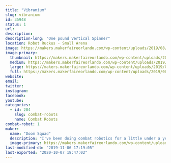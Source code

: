 ```yaml
---
title: "Vibranium"
slug: vibranium
id: 35948
status: 1
url: 
description:
description-long: "One pound Vertical Spinner"
location: Robot Ruckus - Small Arena
image: https://makers.makerfaireorlando.com/wp-content/uploads/2019/08/vibranium-purple-square-1-1024x768.jpg
image-primary:
  thumbnail: https://makers.makerfaireorlando.com/wp-content/uploads/2019/08/vibranium-purple-square-1-150x150.jpg
  medium: https://makers.makerfaireorlando.com/wp-content/uploads/2019/08/vibranium-purple-square-1-300x225.jpg
  large: https://makers.makerfaireorlando.com/wp-content/uploads/2019/08/vibranium-purple-square-1-1024x768.jpg
  full: https://makers.makerfaireorlando.com/wp-content/uploads/2019/08/vibranium-purple-square-1.jpg
website: 
email: 
twitter: 
instagram: 
facebook: 
youtube: 
categories:
  - id: 284
    slug: combat-robots
    name: Combat Robots
combat-robot: 1
maker:
  name: "Doom Squad"
  description: "I've been doing combat robotics for a little under a year. I was lucky enough to build my Fingertech Viper kit at Maker MIA (https://www.facebook.com/makemiamakerspace/) with Team Witch doctor. As of writing this I have taken part in 3 different competitions and took second twice and third once. I enjoy watching combat robotics on TV and enjoy it."
  image-primary: https://makers.makerfaireorlando.com/wp-content/uploads/2019/08/vibranium-purple-square-1024x768.jpg
last-modified-db: "2019-11-06 17:19:05"
last-exported: "2020-10-07 18:47:02"
---
```

